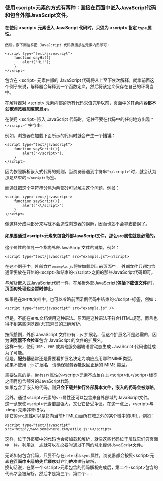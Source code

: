 ### 使用\<script\>元素的方式有两种：直接在页面中嵌入JavaScript代码和包含外部JavaScript文件。

#### 在使用 \<script\> 元素嵌入 JavaScript 代码时，只须为 \<script\> 指定 `type` 属性。
	然后，像下面这样把 JavaScript 代码直接放在元素内部即可：
	
	<script type="text/javascript">
		function sayHi(){
			alert('Hi!');
		}
	</script>

包含在 \<script\> 元素内部的 JavaScript 代码将从上至下依次解释。就拿前面这个例子来说，解释器会解释到一个函数定义，然后将该定义保存在自己的环境当中。  

在解释器对 \<script\> 元素内部的所有代码求值完毕以前，页面中的其余内容**都不会被浏览器加载或显示**。

在使用 \<script\> 嵌入 JavaScript 代码时，记住不要在代码中的任何地方出现 `"</script>"` 字符串。

例如，浏览器在加载下面所示的代码时就会产生一个**错误**：  

	<script type="text/javascript">
		function sayScript(){
			alert("</script>");
		}
	</script>
	
因为按照解析嵌入式代码的规则，当浏览器遇到字符串`"</script>"`时，就会认为那是结束的`</script>`标签。  

而通过把这个字符串分隔为两部分可以解决这个问题，例如：	

	<script type="text/javascript">
		function sayScript(){
			alert("<\/script>")
		}
	</script>	
	
像这样分成两部分来写就不会造成浏览器的误解，因而也就不会导致错误了。	

#### 如果要通过\<script\>元素来包含外部JavaScript文件，那么src属性就是必需的。

这个属性的值是一个指向外部JavaScript文件的链接，例如：

	<script type="text/javascript" src="example.js"></script>
	
在这个例子中，外部文件`example.js`将被加载到当前页面中。
外部文件只须包含通常要放在开始的\<script\>和结束的\</script\>之间的那些JavaScript代码即可。

与解析嵌入式JavaScript代码一样，在解析外部JavaScript(**包括下载该文件**)时，**页面的处理也会暂时停止**。

如果是在`XHTML`文档中，也可以省略前面示例代码中结束的\</script\>标签，例如：

	<script type="text/javascript" src="example.js" />

但是，不能在`HTML`文档使用这种语法。原因是这种语法不符合HTML规范，而且也得不到某些浏览器(尤其是IE)的正确解析。

按照惯例，外部 JavaScript 文件带有 `.js` 扩展名。但这个扩展名不是必需的，因为**浏览器不会检查**包含 JavaScript 的文件的扩展名。  
这样一来，使用 `JSP` 、`PHP` 或其他服务器端语言动态生成 JavaScript 代码也就成为了可能。  
但是，**服务器**通常还是需要看扩展名决定为响应应用哪种MIME类型。  
如果不使用 `.js` 扩展名，请确保服务器能返回正确的 MIME 类型。
	
	
需要注意的是，带有`src`属性的\<script\>元素不应该在其\<script\>和\</script\>标签之间再包含额外的JavaScript代码。  
如果包含了嵌入的代码，则**只会下载并执行外部脚本文件，嵌入的代码会被忽略**。  	

另外，通过\<script\>元素的`src`属性还可以包含来自外部域的JavaScript文件。  
这一点既使\<script\>元素倍显强大，又让它备受争议。在这一点上，\<script\>与\<img\>元素非常相似，  
即它的`src`属性可以是指向当前HTML页面所在域之外的某个域中的URL，例如：  

	<script type="text/javascript" src="http://www.somewhere.com/afile.js"></script>

这样，位于外部域中的代码也会被加载和解析，就像这些代码位于加载它们的页面中一样。利用这一点就可以在必要时通过不同的域来提供JavaScript文件。  

无论如何包含代码，只要不存在`defer`和`async`属性，浏览器都会按照\<script\>元素**在页面中出现的先后顺序**对它们**依次**进行解析。  
换句话说，在第一个\<script\>元素包含的代码解析完成后，第二个\<script\>包含的代码才会被解析，然后才是第三个、第四个.....

